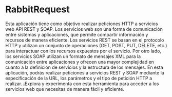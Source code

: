 # RabbitRequest

Esta aplicación tiene como objetivo realizar peticiones HTTP a servicios web API REST y SOAP. Los servicios web son una forma de comunicación entre sistemas y aplicaciones, que permite compartir información y recursos de manera eficiente. Los servicios REST se basan en el protocolo HTTP y utilizan un conjunto de operaciones (GET, POST, PUT, DELETE, etc.) para interactuar con los recursos expuestos por el servicio. Por otro lado, los servicios SOAP utilizan un formato de mensajes XML para la comunicación entre aplicaciones y ofrecen una mayor complejidad en cuanto a la definición de servicios y la estructura de los mensajes. En esta aplicación, podrás realizar peticiones a servicios REST y SOAP mediante la especificación de la URL, los parámetros y el tipo de petición HTTP a realizar. ¡Explora y experimenta con esta herramienta para acceder a los servicios web que necesitas de manera fácil y eficiente.
